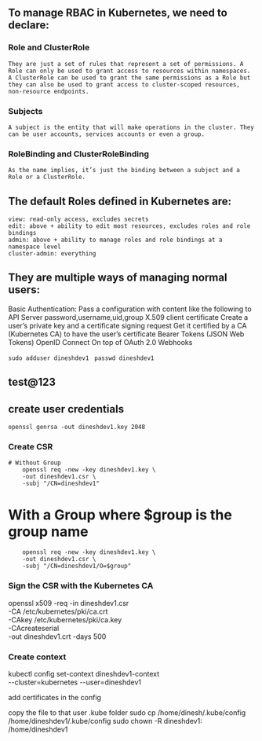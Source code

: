 ## To manage RBAC in Kubernetes, we need to declare:

### Role and ClusterRole
    They are just a set of rules that represent a set of permissions. A Role can only be used to grant access to resources within namespaces. A ClusterRole can be used to grant the same permissions as a Role but they can also be used to grant access to cluster-scoped resources, non-resource endpoints.
### Subjects
    A subject is the entity that will make operations in the cluster. They can be user accounts, services accounts or even a group.
### RoleBinding and ClusterRoleBinding
    As the name implies, it’s just the binding between a subject and a Role or a ClusterRole.

## The default Roles defined in Kubernetes are:
    view: read-only access, excludes secrets
    edit: above + ability to edit most resources, excludes roles and role bindings
    admin: above + ability to manage roles and role bindings at a namespace level
    cluster-admin: everything

## They are multiple ways of managing normal users:

Basic Authentication:
    Pass a configuration with content like the following to API Server
    password,username,uid,group
X.509 client certificate
    Create a user’s private key and a certificate signing request
    Get it certified by a CA (Kubernetes CA) to have the user’s certificate
Bearer Tokens (JSON Web Tokens)
    OpenID Connect
    On top of OAuth 2.0
    Webhooks

`sudo adduser dineshdev1 `
`passwd dineshdev1`
## test@123

## create user credentials
    openssl genrsa -out dineshdev1.key 2048
###  Create CSR 
    # Without Group
        openssl req -new -key dineshdev1.key \
        -out dineshdev1.csr \
        -subj "/CN=dineshdev1"

# With a Group where $group is the group name
        openssl req -new -key dineshdev1.key \
        -out dineshdev1.csr \
        -subj "/CN=dineshdev1/O=$group"


### Sign the CSR with the Kubernetes CA
openssl x509 -req -in dineshdev1.csr \
-CA /etc/kubernetes/pki/ca.crt \
-CAkey /etc/kubernetes/pki/ca.key \
-CAcreateserial \
-out dineshdev1.crt -days 500


### Create context
kubectl config set-context dineshdev1-context \
--cluster=kubernetes --user=dineshdev1

add certificates in the config

copy the file to that user .kube folder
sudo cp /home/dinesh/.kube/config /home/dineshdev1/.kube/config
sudo chown -R dineshdev1: /home/dineshdev1